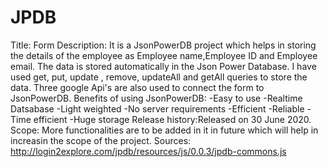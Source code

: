 # JPDB
Title: Form
Description: It is a JsonPowerDB project which helps in storing the details of the employee as Employee name,Employee ID and Employee email. 
             The data is stored automatically in the Json Power Database. I have used get, put, update , remove, updateAll and getAll queries to store the data.
             Three google Api's are also used to connect the form to JsonPowerDB.
Benefits of using JsonPowerDB:
            -Easy to use
            -Realtime Datsabase
            -Light weighted
            -No server requirements
            -Efficient
            -Reliable
            -Time efficient
            -Huge storage
Release history:Released on 30 June 2020.
Scope: More functionalities are to be added in it in future which will help in increasin the scope of the project.
Sources: http://login2explore.com/jpdb/resources/js/0.0.3/jpdb-commons.js 
